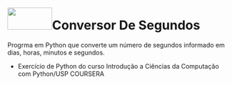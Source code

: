 # <img src="https://cdn.jsdelivr.net/gh/devicons/devicon/icons/python/python-original-wordmark.svg" width="100" height="50"/>Conversor De Segundos

Progrma em Python que converte um número de segundos informado em dias, horas, minutos e segundos.
- Exercício de Python do curso Introdução a Ciências da Computação com Python/USP COURSERA
